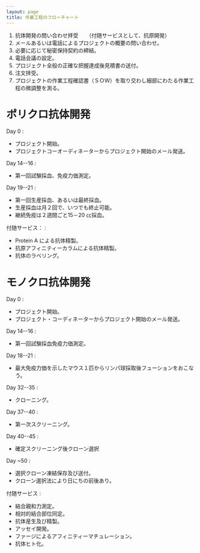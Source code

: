 ```yaml
---
layout: page
title: 作業工程のフローチャート
---
```

1. 抗体開発の問い合わせ拝受　　（付随サービスとして、抗原開発）
1. メールあるいは電話によるプロジェクトの概要の問い合わせ。
1. 必要に応じて秘密保持契約の締結。
1. 電話会議の設定。
1. プロジェクト全般の正確な把握達成後見積書の送付。
1. 注文拝受。
1. プロジェクトの作業工程確認書（ＳＯＷ）を取り交わし細部にわたる作業工程の微調整を測る。

ポリクロ抗体開発
==============

Day 0
:
- プロジェクト開始。
- プロジェクトコーオーディネーターからプロジェクト開始のメール発送。

Day 14--16 
:
- 第一回試験採血、免疫力価測定。

Day 19--21
:
- 第一回生産採血、あるいは最終採血。
- 生産採血は月２回で、いつでも終止可能。
- 継続免疫は２週間ごと15－20 ㏄採血。

付随サービス：
:
- Protein A による抗体精製。
- 抗原アフィニティーカラムによる抗体精製。
- 抗体のラべリング。

モノクロ抗体開発
==============

Day 0 
: 
- プロジェクト開始。
- プロジェクト・コーディネーターからプロジェクト開始のメール発送。

Day 14--16 
: 
- 第一回試験採血免疫力価測定。

Day 18--21
: 
- 最大免疫力価を示したマウス１匹からリンパ球採取後フューションをおこなう。

Day 32--35
: 
- クローニング。

Day 37--40
: 
- 第一次スクリーニング。 

Day 40--45
: 
- 確定スクリーニング後クローン選択 

Day ~50
: 
- 選択クローン凍結保存及び送付。
- クローン選択法により日にちの前後あり。

付随サービス
: 
- 結合親和力測定。
- 相対的結合部位同定。
- 抗体産生及び精製。
- アッセイ開発。
- ファージによるアフィニティーマチュレーション。
- 抗体ヒト化。
